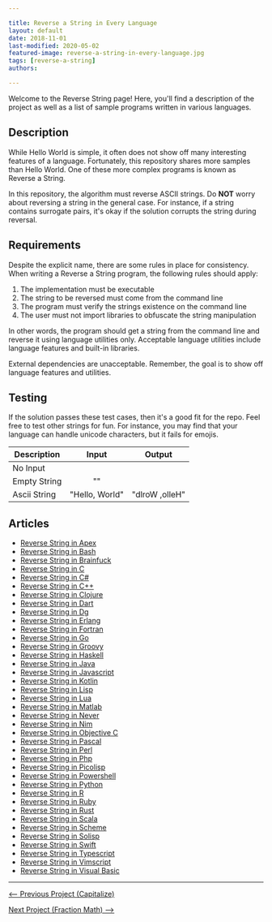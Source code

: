 ```yaml
---

title: Reverse a String in Every Language
layout: default
date: 2018-11-01
last-modified: 2020-05-02
featured-image: reverse-a-string-in-every-language.jpg
tags: [reverse-a-string]
authors:

---
```


Welcome to the Reverse String page! Here, you'll find a description of the project as well as a list of sample programs written in various languages.

## Description

While Hello World is simple, it often does not show off many interesting
features of a language. Fortunately, this repository shares more samples than
Hello World. One of these more complex programs is known as Reverse a String.

In this repository, the algorithm must reverse ASCII strings. Do **NOT**
worry about reversing a string in the general case. For instance, if a string
contains surrogate pairs, it's okay if the solution corrupts the string during reversal.


## Requirements

Despite the explicit name, there are some rules in place for consistency.
When writing a Reverse a String program, the following rules should apply:

1. The implementation must be executable
2. The string to be reversed must come from the command line
3. The program must verify the strings existence on the command line
4. The user must not import libraries to obfuscate the string manipulation

In other words, the program should get a string from the command line and
reverse it using language utilities only. Acceptable language utilities include
language features and built-in libraries.

External dependencies are unacceptable. Remember, the goal is to show off language
features and utilities.


## Testing

If the solution passes these test cases, then it's a good fit for the repo.
Feel free to test other strings for fun. For instance, you may find that
your language can handle unicode characters, but it fails for emojis.

| Description  |      Input     |     Output     |
| ------------ | :------------: | :------------: |
| No Input     |                |                |
| Empty String |       ""       |                |
| Ascii String | "Hello, World" | "dlroW ,olleH" |


## Articles

- [Reverse String in Apex](https://sampleprograms.io/projects/reverse-string/apex)
- [Reverse String in Bash](https://sampleprograms.io/projects/reverse-string/bash)
- [Reverse String in Brainfuck](https://sampleprograms.io/projects/reverse-string/brainfuck)
- [Reverse String in C](https://sampleprograms.io/projects/reverse-string/c)
- [Reverse String in C#](https://sampleprograms.io/projects/reverse-string/c-sharp)
- [Reverse String in C++](https://sampleprograms.io/projects/reverse-string/c-plus-plus)
- [Reverse String in Clojure](https://sampleprograms.io/projects/reverse-string/clojure)
- [Reverse String in Dart](https://sampleprograms.io/projects/reverse-string/dart)
- [Reverse String in Dg](https://sampleprograms.io/projects/reverse-string/dg)
- [Reverse String in Erlang](https://sampleprograms.io/projects/reverse-string/erlang)
- [Reverse String in Fortran](https://sampleprograms.io/projects/reverse-string/fortran)
- [Reverse String in Go](https://sampleprograms.io/projects/reverse-string/go)
- [Reverse String in Groovy](https://sampleprograms.io/projects/reverse-string/groovy)
- [Reverse String in Haskell](https://sampleprograms.io/projects/reverse-string/haskell)
- [Reverse String in Java](https://sampleprograms.io/projects/reverse-string/java)
- [Reverse String in Javascript](https://sampleprograms.io/projects/reverse-string/javascript)
- [Reverse String in Kotlin](https://sampleprograms.io/projects/reverse-string/kotlin)
- [Reverse String in Lisp](https://sampleprograms.io/projects/reverse-string/lisp)
- [Reverse String in Lua](https://sampleprograms.io/projects/reverse-string/lua)
- [Reverse String in Matlab](https://sampleprograms.io/projects/reverse-string/matlab)
- [Reverse String in Never](https://sampleprograms.io/projects/reverse-string/never)
- [Reverse String in Nim](https://sampleprograms.io/projects/reverse-string/nim)
- [Reverse String in Objective C](https://sampleprograms.io/projects/reverse-string/objective-c)
- [Reverse String in Pascal](https://sampleprograms.io/projects/reverse-string/pascal)
- [Reverse String in Perl](https://sampleprograms.io/projects/reverse-string/perl)
- [Reverse String in Php](https://sampleprograms.io/projects/reverse-string/php)
- [Reverse String in Picolisp](https://sampleprograms.io/projects/reverse-string/picolisp)
- [Reverse String in Powershell](https://sampleprograms.io/projects/reverse-string/powershell)
- [Reverse String in Python](https://sampleprograms.io/projects/reverse-string/python)
- [Reverse String in R](https://sampleprograms.io/projects/reverse-string/r)
- [Reverse String in Ruby](https://sampleprograms.io/projects/reverse-string/ruby)
- [Reverse String in Rust](https://sampleprograms.io/projects/reverse-string/rust)
- [Reverse String in Scala](https://sampleprograms.io/projects/reverse-string/scala)
- [Reverse String in Scheme](https://sampleprograms.io/projects/reverse-string/scheme)
- [Reverse String in Solisp](https://sampleprograms.io/projects/reverse-string/solisp)
- [Reverse String in Swift](https://sampleprograms.io/projects/reverse-string/swift)
- [Reverse String in Typescript](https://sampleprograms.io/projects/reverse-string/typescript)
- [Reverse String in Vimscript](https://sampleprograms.io/projects/reverse-string/vimscript)
- [Reverse String in Visual Basic](https://sampleprograms.io/projects/reverse-string/visual-basic)

---

<nav class="project-nav">

<div id="prev">

[<-- Previous Project (Capitalize)](https://sampleprograms.io/projects/capitalize)

</div>

<div id="next">

[Next Project (Fraction Math) -->](https://sampleprograms.io/projects/fraction-math)

</div>

</nav>